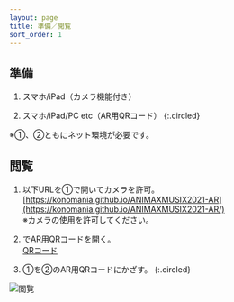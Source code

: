 ```yaml
---
layout: page
title: 準備／閲覧
sort_order: 1
---
```


## 準備

1. スマホ/iPad（カメラ機能付き）

2. スマホ/iPad/PC etc（AR用QRコード）
{:.circled}

※①、②ともにネット環境が必要です。

## 閲覧

1. 以下URLを①で開いてカメラを許可。  
[https://konomania.github.io/ANIMAXMUSIX2021-AR](https://konomania.github.io/ANIMAXMUSIX2021-AR/)  
※カメラの使用を許可してください。

2. でAR用QRコードを開く。  
[QRコード](qrcode)

3. ①を②のAR用QRコードにかざす。
{:.circled}

![閲覧](assets/images/howtosee.jpg)
